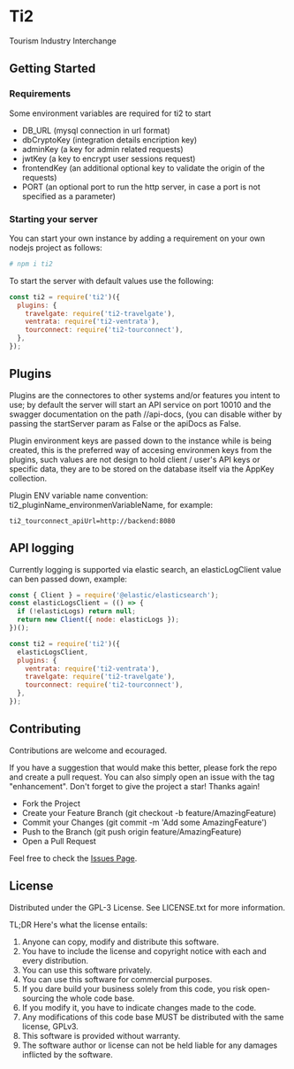 # Ti2
Tourism Industry Interchange

## Getting Started

### Requirements

Some environment variables are required for ti2 to start

- DB_URL (mysql connection in url format)
- dbCryptoKey (integration details encription key)
- adminKey (a key for admin related requests)
- jwtKey (a key to encrypt user sessions request)
- frontendKey (an additional optional key to validate the origin of the requests)
- PORT (an optional port to run the http server, in case a port is not specified as a parameter)



### Starting your server

You can start your own instance by adding a requirement on your own nodejs project as follows:

```bash
# npm i ti2
```

To start the server with default values use the following: 

```javascript
const ti2 = require('ti2')({
  plugins: {
    travelgate: require('ti2-travelgate'),
    ventrata: require('ti2-ventrata'),
    tourconnect: require('ti2-tourconnect'),
  },
});
```

## Plugins

Plugins are the connectores to other systems and/or features you intent to use; by default the server will start an API service on port 10010 and the swagger documentation on the path //api-docs, (you can disable wither by passing the startServer param as False or the apiDocs as False.

Plugin environment keys are passed down to the instance while is being created, this is the preferred way of accesing environmen keys from the plugins, such values are not design to hold client / user's API keys or specific data, they are to be stored on the database itself via the AppKey collection.

Plugin ENV variable name convention: ti2_pluginName_environmenVariableName, for example:

```env
ti2_tourconnect_apiUrl=http://backend:8080
```

## API logging

Currently logging is supported via elastic search, an elasticLogClient value can ben passed down, example:

```javascript
const { Client } = require('@elastic/elasticsearch');
const elasticLogsClient = (() => {
  if (!elasticLogs) return null;
  return new Client({ node: elasticLogs });
})();

const ti2 = require('ti2')({
  elasticLogsClient,
  plugins: {
    ventrata: require('ti2-ventrata'),
    travelgate: require('ti2-travelgate'),
    tourconnect: require('ti2-tourconnect'),
  },
});
```

## Contributing

Contributions are welcome and ecouraged.

If you have a suggestion that would make this better, please fork the repo and create a pull request. You can also simply open an issue with the tag "enhancement". Don't forget to give the project a star! Thanks again!

- Fork the Project
- Create your Feature Branch (git checkout -b feature/AmazingFeature)
- Commit your Changes (git commit -m 'Add some AmazingFeature')
- Push to the Branch (git push origin feature/AmazingFeature)
- Open a Pull Request

Feel free to check the [Issues Page](https://github.com/TourConnect/ti2/issues).

## License

Distributed under the GPL-3 License. See LICENSE.txt for more information.

TL;DR Here's what the license entails:

1. Anyone can copy, modify and distribute this software.
2. You have to include the license and copyright notice with each and every distribution.
3. You can use this software privately.
4. You can use this software for commercial purposes.
5. If you dare build your business solely from this code, you risk open-sourcing the whole code base.
6. If you modify it, you have to indicate changes made to the code.
7. Any modifications of this code base MUST be distributed with the same license, GPLv3.
8. This software is provided without warranty.
9. The software author or license can not be held liable for any damages inflicted by the software.


